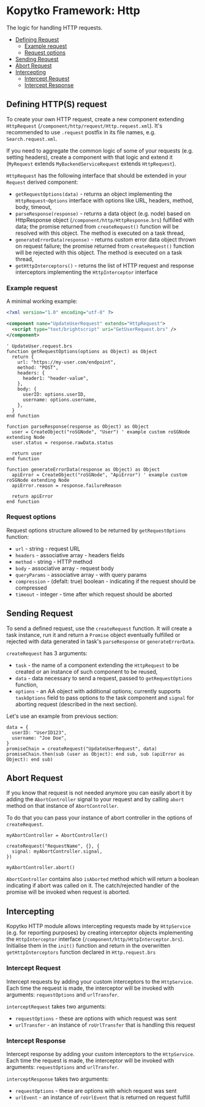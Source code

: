 # Kopytko Framework: Http

The logic for handling HTTP requests.

- [Defining Request](#defining-request)
  - [Example request](#example-request)
  - [Request options](#request-options)
- [Sending Request](#sending-request)
- [Abort Request](#abort-request)
- [Intercepting](#intercepting)
  - [Intercept Request](#intercept-request)
  - [Intercept Response](#intercept-response)

## Defining HTTP(S) request

To create your own HTTP request, create a new component extending `HttpRequest` (`/component/http/request/Http.request.xml`).
It's recommended to use `.request` postfix in its file names, e.g. `Search.request.xml`.

If you need to aggregate the common logic of some of your requests (e.g. setting headers), create a component with that logic and extend it (`MyRequest` extends `MyBackendServiceRequest` extends `HttpRequest`).

`HttpRequest` has the following interface that should be extended in your `Request` derived component:
- `getRequestOptions(data)` - returns an object implementing the `HttpRequest~Options` interface with options like URL, headers, method, body, timeout,
- `parseResponse(response)` - returns a data object (e.g. node) based on HttpResponse object (`/component/http/HttpResponse.brs`) fulfilled with data; the promise returned from `createRequest()` function will be resolved with this object. The method is executed on a task thread,
- `generateErrorData(response)` - returns custom error data object thrown on request failure; the promise returned from `createRequest()` function will be rejected with this object. The method is executed on a task thread,
- `getHttpInterceptors()` - returns the list of HTTP request and response interceptors implementing the `HttpInterceptor` interface

### Example request
A minimal working example:
```xml
<?xml version="1.0" encoding="utf-8" ?>

<component name="UpdateUserRequest" extends="HttpRequest">
  <script type="text/brightscript" uri="GetUserRequest.brs" />
</component>
```

```brightscript
' UpdateUser.request.brs
function getRequestOptions(options as Object) as Object
  return {
    url: "https://my-user.com/endpoint",
    method: "POST",
    headers: {
      header1: "header-value",
    },
    body: {
      userID: options.userID,
      username: options.username,
    },
  }
end function

function parseResponse(response as Object) as Object
  user = CreateObject("roSGNode", "User") ' example custom roSGNode extending Node
  user.status = response.rawData.status

  return user
end function

function generateErrorData(response as Object) as Object
  apiError = CreateObject("roSGNode", "ApiError") ' example custom roSGNode extending Node
  apiError.reason = response.failureReason

  return apiError
end function
```

### Request options
Request options structure allowed to be returned by `getRequestOptions` function:
- `url` - string - request URL
- `headers` - associative array - headers fields
- `method` - string - HTTP method
- `body` - associative array - request body
- `queryParams` - associative array - with  query params
- `compression` - (defalt: true) boolean - indicating if the request should be compressed
- `timeout` - integer - time after which request should be aborted

## Sending Request

To send a defined request, use the `createRequest` function. It will create a task instance, run it and return a `Promise` object eventually fulfilled or rejected with data generated in task's `parseResponse` or `generateErrorData`.

`createRequest` has 3 arguments:
- `task` - the name of a component extending the `HttpRequest` to be created or an instance of such component to be reused,
- `data` - data necessary to send a request, passed to `getRequestOptions` function,
- `options` - an AA object with additional options; currently supports `taskOptions` field to pass options to the task component and `signal` for aborting request (described in the next section).

Let's use an example from previous section:
```brightscript
data = {
  userID: "UserID123",
  username: "Joe Doe",
}
promiseChain = createRequest("UpdateUserRequest", data)
promiseChain.then(sub (user as Object): end sub, sub (apiError as Object): end sub)
```

## Abort Request

If you know that request is not needed anymore you can easily abort it by adding the `AbortController` signal to your request and by calling `abort` method on that instance of `AbortController`.

To do that you can pass your instance of abort controller in the options of `createRequest`.

```brightscript
myAbortController = AbortController()

createRequest("RequestName", {}, {
  signal: myAbortController.signal,
})

myAbortController.abort()
```

`AbortController` contains also `isAborted` method which will return a boolean indicating if abort was called on it.
The catch/rejected handler of the promise will be invoked when request is aborted.

## Intercepting

Kopytko HTTP module allows intercepting requests made by `HttpService` (e.g. for reporting purposes) by creating interceptor objects implementing the `HttpInterceptor` interface (`/component/http/HttpInterceptor.brs`).
Initialise them in the `init()` function and return in the overwritten `getHttpInterceptors` function declared in `Http.request.brs`

### Intercept Request

Intercept requests by adding your custom interceptors to the `HttpService`. Each time the request is made, the interceptor will be invoked with arguments: `requestOptions` and `urlTransfer`.

`interceptRequest` takes two arguments:
- `requestOptions` - these are options with which request was sent
- `urlTransfer` - an instance of `roUrlTransfer` that is handling this request

### Intercept Response

Intercept response by adding your custom interceptors to the `HttpService`. Each time the request is made, the interceptor will be invoked with arguments: `requestOptions` and `urlTransfer`.

`interceptResponse` takes two arguments:
- `requestOptions` - these are options with which request was sent
- `urlEvent` - an instance of `roUrlEvent` that is returned on request fulfill
